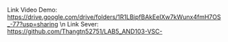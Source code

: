 Link Video Demo: https://drive.google.com/drive/folders/1R1LBipfBAkEeIXw7kWunx4fmH7OS_-77?usp=sharing \n
Link Sever: https://github.com/Thangtn52751/LAB5_AND103-VSC-
